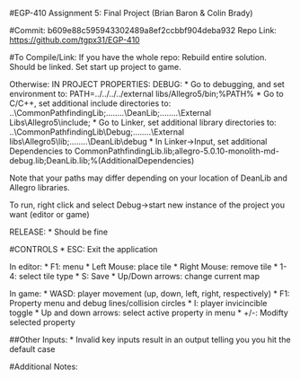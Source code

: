 #EGP-410 Assignment 5: Final Project (Brian Baron & Colin Brady)

#Commit:
	b609e88c595943302489a8ef2ccbbf904deba932
	Repo Link: https://github.com/tgpx31/EGP-410

#To Compile/Link:
If you have the whole repo:
Rebuild entire solution. Should be linked. Set start up project to game.

Otherwise:
IN PROJECT PROPERTIES:
DEBUG:
	* Go to debugging, and set environment to: PATH=../../../../external libs/Allegro5/bin;%PATH%
	* Go to C/C++, set additional include directories to: ..\CommonPathfindingLib;..\..\..\..\DeanLib;..\..\..\..\External Libs\Allegro5\include;
	* Go to Linker, set additional library directories to: ..\CommonPathfindingLib\Debug;..\..\..\..\External libs\Allegro5\lib;..\..\..\..\DeanLib\debug
	* In Linker->Input, set additional Dependencies to CommonPathfindingLib.lib;allegro-5.0.10-monolith-md-debug.lib;DeanLib.lib;%(AdditionalDependencies)

Note that your paths may differ depending on your location of DeanLib and Allegro libraries.

To run, right click and select Debug->start new instance of the project you want (editor or game)

RELEASE:
	* Should be fine

#CONTROLS
	* ESC: Exit the application

In editor:
	* F1: menu
	* Left Mouse: place tile
	* Right Mouse: remove tile
	* 1-4: select tile type
	* S: Save
	* Up/Down arrows: change current map	

In game:
	* WASD: player movement (up, down, left, right, respectively)
	* F1: Property menu and debug lines/collision circles
	* I: player invicincible toggle
	* Up and down arrows: select active property in menu
	* +/-: Modifty selected property

##Other Inputs:
	* Invalid key inputs result in an output telling you you hit the default case

#Additional Notes: